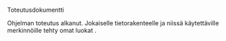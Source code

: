 Toteutusdokumentti

Ohjelman toteutus alkanut. Jokaiselle tietorakenteelle ja niissä käytettäville merkinnöille tehty omat luokat .
